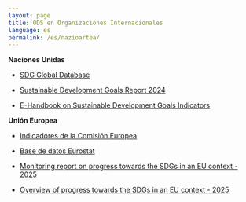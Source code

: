 ```yaml
---
layout: page
title: ODS en Organizaciones Internacionales 
language: es
permalink: /es/nazioartea/
---
```


**Naciones Unidas**
- [SDG Global Database](https://unstats.un.org/sdgs/dataportal)

- [Sustainable Development Goals Report 2024](https://unstats.un.org/sdgs/report/2024/)

- [E-Handbook on Sustainable Development Goals Indicators](https://unstats.un.org/sdgs/dataportal)

**Unión Europea**
- [Indicadores de la Comisión Europea](https://ec.europa.eu/eurostat/web/sdi/overview)

- [Base de datos Eurostat](https://ec.europa.eu/eurostat/web/sdi/database)

- [Monitoring report on progress towards the SDGs in an EU context - 2025](https://ec.europa.eu/eurostat/documents/15234730/21637496/KS-01-24-018-EN-N.pdf/897a6d1f-d3b7-0b34-86b0-0cdaec00e494?version=1.0&t=1748938863594)

- [Overview of progress towards the SDGs in an EU context - 2025](https://ec.europa.eu/eurostat/documents/4031688/21633693/KS-01-24-019-EN-N.pdf/f9dadd64-0f61-0ccf-3a17-0faef59f2cd9?version=1.0&t=1748954046467)
